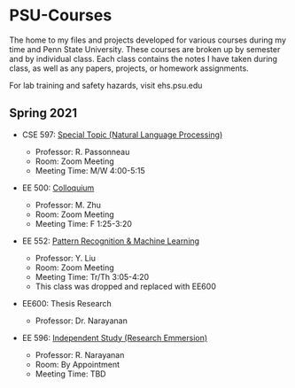 # PSU-Courses
The home to my files and projects developed for various courses during my time and Penn State University. These courses are broken up by semester and by individual class. Each class contains the notes I have taken during class, as well as any papers, projects, or homework assignments.

For lab training and safety hazards, visit ehs.psu.edu 



## Spring 2021
* CSE 597: [Special Topic (Natural Language Processing)](https://github.com/jzaunegger/PSU-Courses/tree/master/Spring-2021/CSE-597)
  * Professor: R. Passonneau
  * Room: Zoom Meeting
  * Meeting Time: M/W 4:00-5:15 
  
* EE 500: [Colloquium](https://github.com/jzaunegger/PSU-Courses/tree/master/Spring-2021/EE-500)
  * Professor: M. Zhu
  * Room: Zoom Meeting
  * Meeting Time: F 1:25-3:20
  
* EE 552: [Pattern Recognition & Machine Learning](https://github.com/jzaunegger/PSU-Courses/tree/master/Spring-2021/EE-552)
  * Professor: Y. Liu
  * Room: Zoom Meeting
  * Meeting Time: Tr/Th 3:05-4:20
  * This class was dropped and replaced with EE600

* EE600: Thesis Research
  * Professor: Dr. Narayanan  
  
* EE 596: [Independent Study (Research Emmersion)](https://github.com/jzaunegger/PSU-Courses/tree/master/Spring-2021/EE-596)
  * Professor: R. Narayanan
  * Room: By Appointment
  * Meeting Time: TBD


